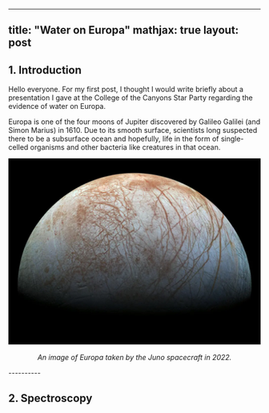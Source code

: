 ---
title: "Water on Europa"
mathjax: true
layout: post
----------

## 1. Introduction
Hello everyone. For my first post, I thought I would write briefly about a presentation I gave at the College of the Canyons Star Party regarding the evidence of water on Europa. 

Europa is one of the four moons of Jupiter discovered by Galileo Galilei (and Simon Marius) in 1610. Due to its smooth surface, scientists long suspected there to be a subsurface ocean and hopefully, life in the form of single-celled organisms and other bacteria like creatures in that ocean. 

![Europa](/img/europa.png)
<p style="text-align: center;"><i>An image of Europa taken by the Juno spacecraft in 2022.</i></p>
----------

## 2. Spectroscopy
